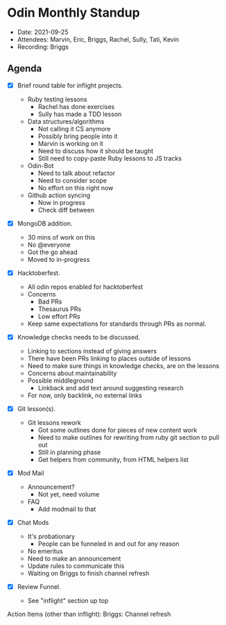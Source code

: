 # Odin Monthly Standup 

* Date: 2021-09-25
* Attendees: Marvin, Eric, Briggs, Rachel, Sully, Tati, Kevin
* Recording: Briggs

## Agenda

- [x] Brief round table for inflight projects.
    - Ruby testing lessons
      - Rachel has done exercises
      - Sully has made a TDD lesson
    - Data structures/algorithms 
      - Not calling it CS anymore
      - Possibly bring people into it
      - Marvin is working on it
      - Need to discuss how it should be taught
      - Still need to copy-paste Ruby lessons to JS tracks
    - Odin-Bot
      - Need to talk about refactor
      - Need to consider scope
      - No effort on this right now
    - Github action syncing 
      - Now in progress
      - Check diff between 

- [x] MongoDB addition.
    - 30 mins of work on this
    - No @everyone
    - Got the go ahead
    - Moved to in-progress

- [x] Hacktoberfest.
    - All odin repos enabled for hacktoberfest
    - Concerns
      - Bad PRs
      - Thesaurus PRs
      - Low effort PRs
    - Keep same expectations for standards through PRs as normal.

- [x] Knowledge checks needs to be discussed.
    - Linking to sections instead of giving answers
    - There have been PRs linking to places outside of lessons
    - Need to make sure things in knowledge checks, are on the lessons
    - Concerns about maintainability
    - Possible middleground
      - Linkback and add text around suggesting research
    - For now, only backlink, no external links

- [x] Git lesson(s).
  - Git lessons rework
      - Got some outlines done for pieces of new content work
      - Need to make outlines for rewriting from ruby git section to pull out
      - Still in planning phase
      - Get helpers from community, from HTML helpers list

- [x] Mod Mail
    - Announcement?
      - Not yet, need volume
    - FAQ
      - Add modmail to that

- [x] Chat Mods
    - It's probationary
      - People can be funneled in and out for any reason
    - No emeritus
    - Need to make an announcement
    - Update rules to communicate this
    - Waiting on Briggs to finish channel refresh

- [x] Review Funnel.
  - See "inflight" section up top

Action Items (other than inflight):
Briggs: Channel refresh
